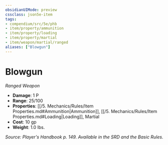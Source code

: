 ```yaml
---
obsidianUIMode: preview
cssclass: json5e-item
tags:
- compendium/src/5e/phb
- item/property/ammunition
- item/property/loading
- item/property/martial
- item/weapon/martial/ranged
aliases: ["Blowgun"]
---
```

# Blowgun
*Ranged Weapon*  

- **Damage**: 1 P
- **Range**: 25/100
- **Properties**: [[/5. Mechanics/Rules/Item Properties.md#Ammunition|Ammunition]], [[/5. Mechanics/Rules/Item Properties.md#Loading|Loading]], Martial
- **Cost**: 10 gp
- **Weight**: 1.0 lbs.

*Source: Player's Handbook p. 149. Available in the SRD and the Basic Rules.*